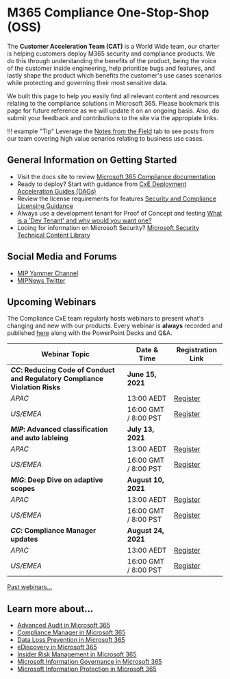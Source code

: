# M365 Compliance One-Stop-Shop (OSS)

The **Customer Acceleration Team (CAT)** is a World Wide team, our charter is helping customers deploy M365 security and compliance products. We do this through understanding the benefits of the product, being the voice of the customer inside engineering, help prioritize bugs and features,  and lastly shape the product which benefits the customer's use cases scenarios while protecting and governing their most sensitive data.

We built this page to help you easily find all relevant content and resources relating to the compliance solutions in Microsoft 365. Please bookmark this page for future reference as we will update it on an ongoing basis. Also, do submit your feedback and contributions to the site via the appropiate links.

!!! example "Tip"
    Leverage the [Notes from the Field](notes/mig/ms) tab to see posts from our team covering high value senarios relating to business use cases. 

## General Information on Getting Started

* Visit the docs site to review [Microsoft 365 Compliance documentation](https://docs.microsoft.com/en-us/microsoft-365/compliance/?view=o365-worldwide)
* Ready to deploy? Start with guidance from [CxE Deployment Acceleration Guides (DAGs)](dag)
* Review the license requirements for features [Security and Compliance Licensing Guidance](https://docs.microsoft.com/en-us/office365/servicedescriptions/microsoft-365-service-descriptions/microsoft-365-tenantlevel-services-licensing-guidance/microsoft-365-security-compliance-licensing-guidance)
* Always use a development tenant for Proof of Concept and testing [What is a 'Dev Tenant' and why would you want one?](https://techcommunity.microsoft.com/t5/microsoft-365-pnp-blog/what-is-a-dev-tenant-and-why-would-you-want-one/ba-p/2036610)
* Looing for information on Microsoft Security? [Microsoft Security Technical Content Library](https://www.microsoft.com/en-us/security/content-library/)

## Social Media and Forums

* [MIP Yammer Channel](https://aka.ms/MIPC/AskMIPTeam)
* [MIPNews Twitter](https://twitter.com/MIPNews)

## Upcoming Webinars

The Compliance CxE team regularly hosts webinars to present what's changing and new with our products.  Every webinar is **always** recorded and published [here](webinars) along with the PowerPoint Decks and Q&A.

| Webinar Topic | Date & Time | Registration Link | 
| --- | --- | --- |
|***CC*: Reducing Code of Conduct and Regulatory Compliance Violation Risks** | **June 15, 2021** |  |
|  *APAC* | 13:00 AEDT | [Register](https://mipc.eventbuilder.com/event/45696) |
|*US/EMEA* | 16:00 GMT / 8:00 PST | [Register](https://mipc.eventbuilder.com/event/45690) |
|***MIP*: Advanced classification and auto lableing** | **July 13, 2021** |  |
| *APAC* | 13:00 AEDT | [Register](https://mipc.eventbuilder.com/event/45702) |
| *US/EMEA* | 16:00 GMT / 8:00 PST| [Register](https://mipc.eventbuilder.com/event/45701) |
|***MIG*: Deep Dive on adaptive scopes** | **August 10, 2021** |  |
|*APAC* | 13:00 AEDT | [Register](https://mipc.eventbuilder.com/event/45704) |
| *US/EMEA* | 16:00 GMT / 8:00 PST | [Register](https://mipc.eventbuilder.com/event/45690) |
|***CC*: Compliance Manager updates** | **August 24, 2021** |  |
| *APAC* | 13:00 AEDT | [Register](https://mipc.eventbuilder.com/event/45706) |
| *US/EMEA* | 16:00 GMT / 8:00 PST | [Register](https://mipc.eventbuilder.com/event/45705) |

[Past webinars...](webinars)

## Learn more about...

* [Advanced Audit in Microsoft 365](resources\audit)
* [Compliance Manager in Microsoft 365](resources\cm)
* [Data Loss Prevention in Microsoft 365](resources\dlp)
* [eDiscovery in Microsoft 365](resources\aed)
* [Insider Risk Management in Microsoft 365](resources\ir)
* [Microsoft Information Governance in Microsoft 365](resources\mig)
* [Microsoft Information Protection in Microsoft 365](resources\mip)